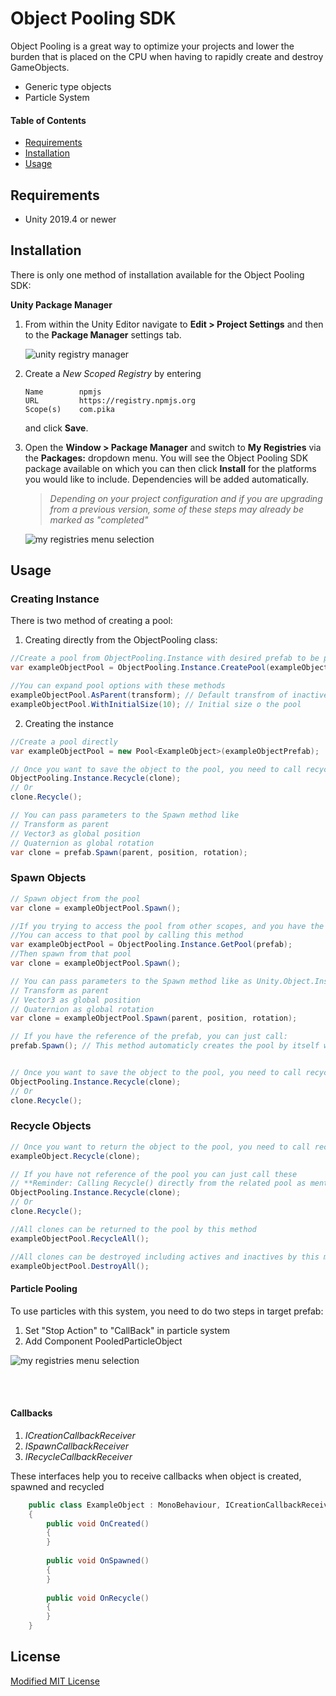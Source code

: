 

# Object Pooling SDK
Object Pooling is a great way to optimize your projects and lower the burden that is placed on the CPU when having to rapidly create and destroy GameObjects.

- Generic type objects
- Particle System

#### Table of Contents
- [Requirements](#requirements)
- [Installation](#installation)
- [Usage](#usage)

## Requirements
- Unity 2019.4 or newer

## Installation
There is only one method of installation available for the Object Pooling SDK:

[comment]: <> (<details>)
<summary><b>Unity Package Manager</b></summary>

1. From within the Unity Editor navigate to **Edit > Project Settings** and then to the **Package Manager** settings tab.

   ![unity registry manager](Documentation/package_manager_tab.png)

2. Create a *New Scoped Registry* by entering
    ```
    Name        npmjs
    URL         https://registry.npmjs.org
    Scope(s)    com.pika
    ```
   and click **Save**.
3. Open the **Window > Package Manager** and switch to **My Registries** via the **Packages:** dropdown menu. You will see the Object Pooling SDK package available
   on which you can then click **Install** for the platforms you would like to include. Dependencies will be added automatically.

   > *Depending on your project configuration and if you are upgrading from a previous version, some of these steps may already be marked as "completed"*

   ![my registries menu selection](Documentation/registry_menu.png)

[comment]: <> (</details>)


## Usage

### Creating Instance

There is two method of creating a pool:

1. Creating directly from the ObjectPooling class:
```C#
//Create a pool from ObjectPooling.Instance with desired prefab to be pooled as parameter
var exampleObjectPool = ObjectPooling.Instance.CreatePool(exampleObjectPrefab);

//You can expand pool options with these methods
exampleObjectPool.AsParent(transform); // Default transfrom of inactive items in the pool
exampleObjectPool.WithInitialSize(10); // Initial size o the pool
```

2. Creating the instance
```C#
//Create a pool directly
var exampleObjectPool = new Pool<ExampleObject>(exampleObjectPrefab);

// Once you want to save the object to the pool, you need to call recycle method
ObjectPooling.Instance.Recycle(clone);
// Or
clone.Recycle();

// You can pass parameters to the Spawn method like 
// Transform as parent
// Vector3 as global position
// Quaternion as global rotation
var clone = prefab.Spawn(parent, position, rotation);
```

### Spawn Objects

```C#
// Spawn object from the pool
var clone = exampleObjectPool.Spawn();

//If you trying to access the pool from other scopes, and you have the reference of the prefab
//You can access to that pool by calling this method
var exampleObjectPool = ObjectPooling.Instance.GetPool(prefab);
//Then spawn from that pool
var clone = exampleObjectPool.Spawn();

// You can pass parameters to the Spawn method like as Unity.Object.Instantiate(...) method
// Transform as parent
// Vector3 as global position
// Quaternion as global rotation
var clone = exampleObjectPool.Spawn(parent, position, rotation);

// If you have the reference of the prefab, you can just call:
prefab.Spawn(); // This method automaticly creates the pool by itself with default options


// Once you want to save the object to the pool, you need to call recycle method
ObjectPooling.Instance.Recycle(clone);
// Or
clone.Recycle();
```

### Recycle Objects

```C#
// Once you want to return the object to the pool, you need to call recycle method from the pool
exampleObject.Recycle(clone);

// If you have not reference of the pool you can just call these
// **Reminder: Calling Recycle() directly from the related pool as mentioned above is recommended in concern of performance!***
ObjectPooling.Instance.Recycle(clone);
// Or
clone.Recycle();

//All clones can be returned to the pool by this method
exampleObjectPool.RecycleAll();

//All clones can be destroyed including actives and inactives by this method
exampleObjectPool.DestroyAll();
```

#### Particle Pooling
To use particles with this system, you need to do two steps in target prefab:
1. Set "Stop Action" to "CallBack" in particle system
2. Add Component PooledParticleObject

![my registries menu selection](Documentation/pooled_particle_object.png)

<br>
<br>

#### Callbacks
1. <i>ICreationCallbackReceiver</i>
2. <i>ISpawnCallbackReceiver</i>
3. <i>IRecycleCallbackReceiver</i>

These interfaces help you to receive callbacks when object is created, spawned and recycled
```C#
    public class ExampleObject : MonoBehaviour, ICreationCallbackReceiver, ISpawnCallbackReceiver, IRecycleCallbackReceiver
    {
        public void OnCreated()
        {
        }
        
        public void OnSpawned()
        {
        }
        
        public void OnRecycle()
        {
        }
    }
```

## License
[Modified MIT License](LICENSE.md)